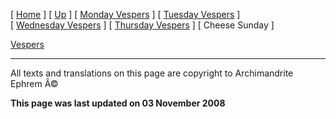 \[ [Home](index.md) \] \[ [Up](cheese_week.md) \] \[ [Monday Vespers](CheeseMonVes.md) \] \[ [Tuesday Vespers](CheeseTueVes.md) \] \[ [Wednesday Vespers](CheeseWedVes.md) \] \[ [Thursday Vespers](CheeseThuVes.md) \] \[ Cheese Sunday \]

[Vespers](ChSunV.md)

------------------------------------------------------------------------

All texts and translations on this page are copyright to
Archimandrite Ephrem Â©

**This page was last updated on 03 November 2008**
